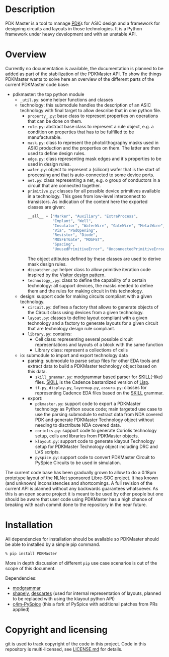 # Description

PDK Master is a tool to manage [PDK](https://en.wikipedia.org/wiki/Process_design_kit)s for ASIC design and a framework for designing circuits and layouts in those technologies.
It is a Python framework under heavy development and with an unstable API.

# Overview

Currently no documentation is available, the documentation is planned to be added as part of the stabilization of the PDKMaster API. To show the things PDKMaster wants to solve here an overview of the different parts of the current PDKMaster code base:

* pdkmaster: the top python module
  * `_util.py`: some helper functions and classes
  * technology:
  this submodule handles the description of an ASIC technology with final target to allow describe that in one python file.
    * `property_.py`: base class to represent properties on operations that can be done on them.
    * `rule.py`: abstract base class to represent a rule object, e.g. a condition on properties that has to be fulfilled to be manufacturable.
    * `mask.py`: class to represent the photolithography masks used in ASIC production and the properties on them. The latter are then used to define design rules.
    * `edge.py`: class representing mask edges and it's properties to be used in design rules.
    * `wafer.py`: object to represent a (silicon) wafer that is the start of processing and that is auto-connected to some device ports.
    * `net.py`: class representing a net, e.g. o group of conductors in a circuit that are connected together.
    * `primitive.py`: classes for all possible device primitives available in a technology. This goes from low-level interconnect to transistors. As indication of the content here the exported classes are given:
      ```python
      __all__ = ["Marker", "Auxiliary", "ExtraProcess",
                 "Implant", "Well",
                 "Insulator", "WaferWire", "GateWire", "MetalWire", "TopMetalWire",
                 "Via", "PadOpening",
                 "Resistor", "Diode",
                 "MOSFETGate", "MOSFET",
                 "Spacing",
                 "UnusedPrimitiveError", "UnconnectedPrimitiveError"]
      ```
      The object attibutes defined by these classes are used to derive mask design rules.
    * `dispatcher.py`: helper class to allow primitive iteration code inspired by the [Visitor design pattern](https://en.wikipedia.org/wiki/Visitor_pattern).
    * `technology_.py`: class to define the capability of a certain technology: all support devices, the masks needed to define them and the rules for making circuit in this technology.
  * design: support code for making circuits compliant with a given technology.
    * `circuit.py`: defines a factory that allows to generate objects of the Circuit class using devices from a given technology.
    * `layout.py`: classes to define layout compliant with a given technology and a factory to generate layouts for a given circuit that are technology design rule compliant.
    * `library.py`: contains:
      * Cell class: representing several possible circuit representations and layouts of a block with the same function
      * Library class: represent a collections of cells
  * io: submodule to import and export technology data
    * parsing: submodule to parse setup files for other EDA tools and extract data to build a PDKMaster technology object based on this data.
      * `skill_grammar.py`: modgrammar based parser for [SKILL](https://en.wikipedia.org/wiki/Cadence_SKILL)(-like) files. [SKILL](https://en.wikipedia.org/wiki/Cadence_SKILL) is the Cadence bastardized version of [Lisp](https://en.wikipedia.org/wiki/Lisp_(programming_language)).
      * `tf.py`, `display.py`, `layermap.py`, `assura.py`: classes for representing Cadence EDA files based on the [SKILL](https://en.wikipedia.org/wiki/Cadence_SKILL) grammar.
    * export:
      * `pdkmaster.py`: support code to export a PDKMaster technology as Python souce code; main targeted use case to use the parsing submodule to extract data from NDA covered PDK and generate PDKMaster Technology object without needing to disctribute NDA covered data.
      * `coriolis.py`: support code to generate Coriolis technology setup, cells and libraries from PDKMaster objects.
      * `klayout.py`: support code to generate klayout Technology setup for PDKMaster Technology object including DRC and LVS scripts.
      * `pyspice.py`: support code to convert PDKMaster Circuit to PySpice Circuits to be used in simulation.

The current code base has been gradually grown to allow to do a 0.18µm prototype layout of the NLNet sponsored Libre-SOC project. It has known (and unknown) inconsistencies and shortcomings. A full revision of the current API is planned without any backwards guarantees whatsoever. As this is an open source project it is meant to be used by other people but one should be aware that user code using PDKMaster has a high chance of breaking with each commit done to the repository in the near future.

# Installation

All dependencies for installation should be available so PDKMaster should be able to installed by a simple pip command.

```console
% pip install PDKMaster
```

More in depth discussion of different `pip` use case scenarios is out of the scope of this document.

Dependencies:

- [modgrammar](https://pythonhosted.org/modgrammar/)
- [shapely](https://shapely.readthedocs.io/en/latest/manual.html), [descartes](https://pypi.org/project/descartes/) (used for internal representation of layouts, planned to be replaced with using the klayout python API)
- [c4m-PySpice](https://gitlab.com/Chips4Makers/c4m-PySpice) (this a fork of PySpice with additional patches from PRs applied)

# Copyright and licensing

git is used to track copyright of the code in this project.
Code in this repository is multi-licensed, see [LICENSE.md](LICENSE.md) for details.
